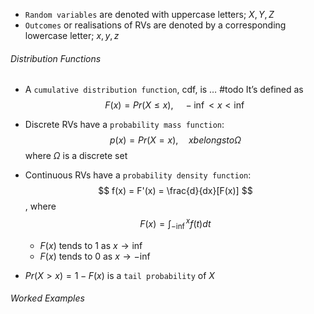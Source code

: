 
- `Random variables` are denoted with uppercase letters; $X, Y, Z$
- `Outcomes` or realisations of RVs are denoted by a corresponding lowercase letter; $x, y, z$

###### Distribution Functions

- A `cumulative distribution function`, cdf, is … #todo 
	It’s defined as 
$$
F(x) = Pr(X \leq x), \quad -\inf < x < \inf
$$

- Discrete RVs have a `probability mass function`:
$$
p(x) = Pr(X=x), \quad x belongsto \Omega
$$
where $\Omega$ is a discrete set

- Continuous RVs have a `probability density function`:
$$
f(x) = F'(x) = \frac{d}{dx}[F(x)]
$$
	, where
$$
F(x) = \int_{-\inf}^{x}f(t)dt
$$
	- $F(x)$ tends to 1 as $x → \inf$
	- $F(x)$ tends to 0 as $x → -\inf$

- $Pr(X>x) = 1 - F(x)$ is a `tail probability` of $X$


###### Worked Examples
